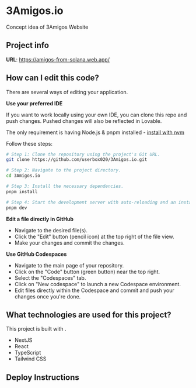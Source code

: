 # 3Amigos.io
Concept idea of 3Amigos Website

## Project info

**URL**: https://amigos-from-solana.web.app/

## How can I edit this code?

There are several ways of editing your application.

**Use your preferred IDE**

If you want to work locally using your own IDE, you can clone this repo and push changes. Pushed changes will also be reflected in Lovable.

The only requirement is having Node.js & pnpm installed - [install with nvm](https://github.com/nvm-sh/nvm#installing-and-updating)

Follow these steps:

```sh
# Step 1: Clone the repository using the project's Git URL.
git clone https://github.com/userbox020/3Amigos.io.git

# Step 2: Navigate to the project directory.
cd 3Amigos.io

# Step 3: Install the necessary dependencies.
pnpm install

# Step 4: Start the development server with auto-reloading and an instant preview.
pnpm dev
```

**Edit a file directly in GitHub**

- Navigate to the desired file(s).
- Click the "Edit" button (pencil icon) at the top right of the file view.
- Make your changes and commit the changes.

**Use GitHub Codespaces**

- Navigate to the main page of your repository.
- Click on the "Code" button (green button) near the top right.
- Select the "Codespaces" tab.
- Click on "New codespace" to launch a new Codespace environment.
- Edit files directly within the Codespace and commit and push your changes once you're done.

## What technologies are used for this project?

This project is built with .

- NextJS
- React
- TypeScript
- Tailwind CSS

## Deploy Instructions


